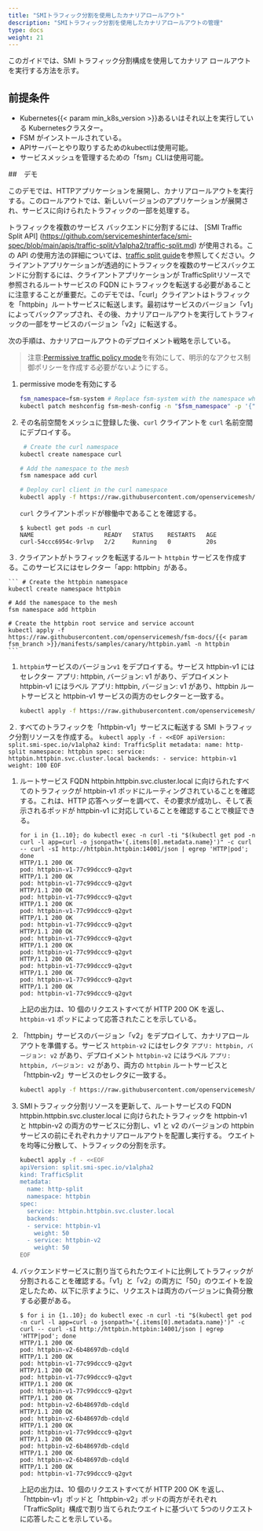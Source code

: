 ```yaml
---
title: "SMIトラフィック分割を使用したカナリアロールアウト"
description: "SMIトラフィック分割を使用したカナリアロールアウトの管理"
type: docs
weight: 21
---
```


このガイドでは、SMI トラフィック分割構成を使用してカナリア ロールアウトを実行する方法を示す。

## 前提条件

- Kubernetes{{< param min_k8s_version >}}あるいはそれ以上を実行している Kubernetesクラスター。
- FSM がインストールされている。
- APIサーバーとやり取りするためのkubectlは使用可能。
- サービスメッシュを管理するための「fsm」CLIは使用可能。


##　デモ

このデモでは、HTTPアプリケーションを展開し、カナリアロールアウトを実行する。このロールアウトでは、新しいバージョンのアプリケーションが展開され、サービスに向けられたトラフィックの一部を処理する。

トラフィックを複数のサービス バックエンドに分割するには、 [SMI Traffic Split API] (https://github.com/servicemeshinterface/smi-spec/blob/main/apis/traffic-split/v1alpha2/traffic-split.md) が使用される。この API の使用方法の詳細については、[traffic split guide](/guides/traffic_management/traffic_split)を参照してください。クライアントアプリケーションが透過的にトラフィックを複数のサービスバックエンドに分割するには、クライアントアプリケーションが TrafficSplitリソースで参照されるルートサービスの FQDN にトラフィックを転送する必要があることに注意することが重要だ。このデモでは、「curl」クライアントはトラフィックを「httpbin」ルートサービスに転送します。最初はサービスのバージョン「v1」によってバックアップされ、その後、カナリアロールアウトを実行してトラフィックの一部をサービスのバージョン「v2」に転送する。

次の手順は、カナリアロールアウトのデプロイメント戦略を示している。
> 注意:[Permissive traffic policy mode](/guides/traffic_management/permissive_mode)を有効にして、明示的なアクセス制御ポリシーを作成する必要がないようにする。

1. permissive modeを有効にする

    ```bash
    fsm_namespace=fsm-system # Replace fsm-system with the namespace where FSM is installed
    kubectl patch meshconfig fsm-mesh-config -n "$fsm_namespace" -p '{"spec":{"traffic":{"enablePermissiveTrafficPolicyMode":true}}}'  --type=merge
    ```

2. その名前空間をメッシュに登録した後、`curl` クライアントを `curl` 名前空間にデプロイする。

    ```bash
     # Create the curl namespace
    kubectl create namespace curl

    # Add the namespace to the mesh
    fsm namespace add curl

    # Deploy curl client in the curl namespace
    kubectl apply -f https://raw.githubusercontent.com/openservicemesh/fsm-docs/{{< param fsm_branch >}}/manifests/samples/curl/curl.yaml -n curl
    ```

    `curl` クライアントポッドが稼働中であることを確認する。
    ```console
    $ kubectl get pods -n curl
    NAME                    READY   STATUS    RESTARTS   AGE
    curl-54ccc6954c-9rlvp   2/2     Running   0          20s
    ```

３. クライアントがトラフィックを転送するルート `httpbin` サービスを作成する。このサービスにはセレクター「app: httpbin」がある。

    ``` # Create the httpbin namespace
    kubectl create namespace httpbin

    # Add the namespace to the mesh
    fsm namespace add httpbin

    # Create the httpbin root service and service account
    kubectl apply -f https://raw.githubusercontent.com/openservicemesh/fsm-docs/{{< param fsm_branch >}}/manifests/samples/canary/httpbin.yaml -n httpbin
    ```

1.  `httpbin`サービスのバージョン`v1` をデプロイする。サービス httpbin-v1 にはセレクター アプリ: httpbin, バージョン: v1 があり、デプロイメント httpbin-v1 にはラベル アプリ: httpbin, バージョン: v1 があり、httpbin ルートサービスと httpbin-v1 サービスの両方のセレクターと一致する。

    ```bash
    kubectl apply -f https://raw.githubusercontent.com/openservicemesh/fsm-docs/{{< param fsm_branch >}}/manifests/samples/canary/httpbin-v1.yaml -n httpbin
    ```

２. すべてのトラフィックを「httpbin-v1」サービスに転送する SMI トラフィック分割リソースを作成する。
    ```kubectl apply -f - <<EOF
    apiVersion: split.smi-spec.io/v1alpha2
    kind: TrafficSplit
    metadata:
      name: http-split
      namespace: httpbin
    spec:
      service: httpbin.httpbin.svc.cluster.local
      backends:
      - service: httpbin-v1
        weight: 100
    EOF
    ```

1. ルートサービス FQDN httpbin.httpbin.svc.cluster.local に向けられたすべてのトラフィックが httpbin-v1 ポッドにルーティングされていることを確認する。これは、HTTP 応答ヘッダーを調べて、その要求が成功し、そして表示されるポッドが httpbin-v1 に対応していることを確認することで検証できる。

    ```console
    for i in {1..10}; do kubectl exec -n curl -ti "$(kubectl get pod -n curl -l app=curl -o jsonpath='{.items[0].metadata.name}')" -c curl -- curl -sI http://httpbin.httpbin:14001/json | egrep 'HTTP|pod'; done
    HTTP/1.1 200 OK
    pod: httpbin-v1-77c99dccc9-q2gvt
    HTTP/1.1 200 OK
    pod: httpbin-v1-77c99dccc9-q2gvt
    HTTP/1.1 200 OK
    pod: httpbin-v1-77c99dccc9-q2gvt
    HTTP/1.1 200 OK
    pod: httpbin-v1-77c99dccc9-q2gvt
    HTTP/1.1 200 OK
    pod: httpbin-v1-77c99dccc9-q2gvt
    HTTP/1.1 200 OK
    pod: httpbin-v1-77c99dccc9-q2gvt
    HTTP/1.1 200 OK
    pod: httpbin-v1-77c99dccc9-q2gvt
    HTTP/1.1 200 OK
    pod: httpbin-v1-77c99dccc9-q2gvt
    HTTP/1.1 200 OK
    pod: httpbin-v1-77c99dccc9-q2gvt
    HTTP/1.1 200 OK
    pod: httpbin-v1-77c99dccc9-q2gvt
    ```

    上記の出力は、10 個のリクエストすべてが HTTP 200 OK を返し、`httpbin-v1` ポッドによって応答されたことを示している。

1. 「httpbin」サービスのバージョン「v2」をデプロイして、カナリアロールアウトを準備する。サービス `httpbin-v2` にはセレクタ `アプリ: httpbin, バージョン: v2` があり、デプロイメント `httpbin-v2` にはラベル `アプリ: httpbin, バージョン: v2` があり、両方の `httpbin` ルートサービスと「httpbin-v2」サービスのセレクタに一致する。

    ```bash
    kubectl apply -f https://raw.githubusercontent.com/openservicemesh/fsm-docs/{{< param fsm_branch >}}/manifests/samples/canary/httpbin-v2.yaml -n httpbin
    ```

1. SMIトラフィック分割リソースを更新して、ルートサービスの FQDN httpbin.httpbin.svc.cluster.local に向けられたトラフィックを httpbin-v1 と httpbin-v2 の両方のサービスに分割し、v1 と v2 のバージョンの httpbin サービスの前にそれぞれカナリアロールアウトを配置し実行する。 ウエイトを均等に分散して、トラフィックの分割を示す。

    ```bash
    kubectl apply -f - <<EOF
    apiVersion: split.smi-spec.io/v1alpha2
    kind: TrafficSplit
    metadata:
      name: http-split
      namespace: httpbin
    spec:
      service: httpbin.httpbin.svc.cluster.local
      backends:
      - service: httpbin-v1
        weight: 50
      - service: httpbin-v2
        weight: 50
    EOF
    ```

1. バックエンドサービスに割り当てられたウエイトに比例してトラフィックが分割されることを確認する。「v1」と「v2」の両方に「50」のウエイトを設定したため、以下に示すように、リクエストは両方のバージョンに負荷分散する必要がある。

    ```console
    $ for i in {1..10}; do kubectl exec -n curl -ti "$(kubectl get pod -n curl -l app=curl -o jsonpath='{.items[0].metadata.name}')" -c curl -- curl -sI http://httpbin.httpbin:14001/json | egrep 'HTTP|pod'; done
    HTTP/1.1 200 OK
    pod: httpbin-v2-6b48697db-cdqld
    HTTP/1.1 200 OK
    pod: httpbin-v1-77c99dccc9-q2gvt
    HTTP/1.1 200 OK
    pod: httpbin-v1-77c99dccc9-q2gvt
    HTTP/1.1 200 OK
    pod: httpbin-v1-77c99dccc9-q2gvt
    HTTP/1.1 200 OK
    pod: httpbin-v2-6b48697db-cdqld
    HTTP/1.1 200 OK
    pod: httpbin-v2-6b48697db-cdqld
    HTTP/1.1 200 OK
    pod: httpbin-v1-77c99dccc9-q2gvt
    HTTP/1.1 200 OK
    pod: httpbin-v2-6b48697db-cdqld
    HTTP/1.1 200 OK
    pod: httpbin-v2-6b48697db-cdqld
    HTTP/1.1 200 OK
    pod: httpbin-v1-77c99dccc9-q2gvt
    ```

    
    上記の出力は、10 個のリクエストすべてが HTTP 200 OK を返し、「httpbin-v1」ポッドと「httpbin-v2」ポッドの両方がそれぞれ「TrafficSplit」構成で割り当てられたウエイトに基づいて 5つのリクエストに応答したことを示している。